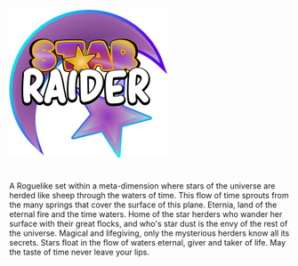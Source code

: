 ![logo](logo.png)

# 

A Roguelike set within a meta-dimension where stars of the universe are herded like sheep through the waters of time. This flow of time sprouts from the many springs that cover the surface of this plane. Eternia, land of the eternal fire and the time waters. Home of the star herders who wander her surface with their great flocks, and who's star dust is the envy of the rest of the universe. Magical and lifegiving, only the mysterious herders know all its secrets. Stars float in the flow of waters eternal, giver and taker of life. May the taste of time never leave your lips. 
